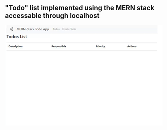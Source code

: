 ## "Todo" list implemented using the MERN stack accessable through localhost


![Demo](bf6a8ad87e4cc21cf36757cf3f139ca7.gif)

